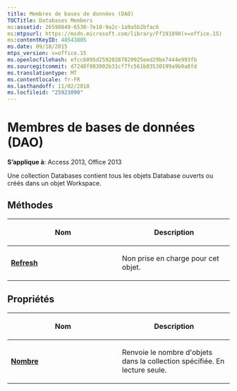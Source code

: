 ```yaml
---
title: Membres de bases de données (DAO)
TOCTitle: Databases Members
ms:assetid: 26590849-6530-7e10-9a2c-1a9a5b2bfac6
ms:mtpsurl: https://msdn.microsoft.com/library/Ff191890(v=office.15)
ms:contentKeyID: 48543805
ms.date: 09/18/2015
mtps_version: v=office.15
ms.openlocfilehash: efcc6095d25920287820925eed29be7444e993fb
ms.sourcegitcommit: d7248f803002b31cf7fc561b03530199a9b0a8fd
ms.translationtype: MT
ms.contentlocale: fr-FR
ms.lasthandoff: 11/02/2018
ms.locfileid: "25923090"
---
```

# <a name="databases-members-dao"></a>Membres de bases de données (DAO)


**S’applique à**: Access 2013, Office 2013

Une collection Databases contient tous les objets Database ouverts ou créés dans un objet Workspace.

## <a name="methods"></a>Méthodes

<table>
<colgroup>
<col style="width: 50%" />
<col style="width: 50%" />
</colgroup>
<thead>
<tr class="header">
<th><p>Nom</p></th>
<th><p>Description</p></th>
</tr>
</thead>
<tbody>
<tr class="odd">
<td><p><strong><a href="databases-refresh-method-dao.md">Refresh</a></strong></p></td>
<td><p>Non prise en charge pour cet objet.</p></td>
</tr>
</tbody>
</table>


## <a name="properties"></a>Propriétés

<table>
<colgroup>
<col style="width: 50%" />
<col style="width: 50%" />
</colgroup>
<thead>
<tr class="header">
<th><p>Nom</p></th>
<th><p>Description</p></th>
</tr>
</thead>
<tbody>
<tr class="odd">
<td><p><strong><a href="databases-count-property-dao.md">Nombre</a></strong></p></td>
<td><p>Renvoie le nombre d'objets dans la collection spécifiée. En lecture seule.</p></td>
</tr>
</tbody>
</table>

